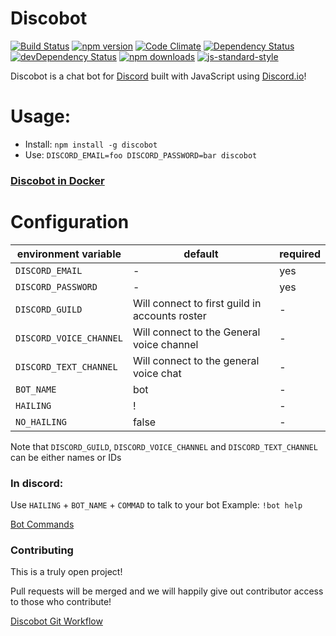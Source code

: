 # Discobot

[![Build Status](https://img.shields.io/circleci/project/asdqwex/discobot/master.svg?style=flat-square)](https://circleci.com/gh/asdqwex/discobot) [![npm version](https://img.shields.io/npm/v/discobot.svg?style=flat-square)](https://www.npmjs.com/package/discobot) [![Code Climate](https://img.shields.io/codeclimate/github/asdqwex/discobot.svg?style=flat-square)](https://codeclimate.com/github/asdqwex/discobot) [![Dependency Status](https://img.shields.io/david/asdqwex/discobot.svg?style=flat-square)](https://david-dm.org/asdqwex/discobot) [![devDependency Status](https://img.shields.io/david/dev/asdqwex/discobot.svg?style=flat-square)](https://david-dm.org/asdqwex/discobot#info=devDependencies) [![npm downloads](https://img.shields.io/npm/dm/discobot.svg?style=flat-square)](https://www.npmjs.com/package/discobot) [![js-standard-style](https://img.shields.io/badge/code%20style-standard-brightgreen.svg?style=flat-square)](https://github.com/asdqwex/discobot)

Discobot is a chat bot for [Discord](discordapp.com) built with JavaScript using [Discord.io](https://github.com/izy521/discord.io)!

# Usage:
 - Install: `npm install -g discobot`
 - Use: `DISCORD_EMAIL=foo DISCORD_PASSWORD=bar discobot`

### [Discobot in Docker](DOCKER.md)

# Configuration

|environment variable|default|required|
|---|---|---|
|`DISCORD_EMAIL`| - | yes |
|`DISCORD_PASSWORD`| - | yes |
|`DISCORD_GUILD`| Will connect to first guild in accounts roster | - |
|`DISCORD_VOICE_CHANNEL`| Will connect to the General voice channel | - |
|`DISCORD_TEXT_CHANNEL`| Will connect to the general voice chat | - |
|`BOT_NAME`| bot | - |
|`HAILING`| ! | - |
|`NO_HAILING`| false | - |

Note that `DISCORD_GUILD`, `DISCORD_VOICE_CHANNEL` and `DISCORD_TEXT_CHANNEL` can be either names or IDs

### In discord:
Use `HAILING` + `BOT_NAME` + `COMMAD` to talk to your bot
Example: `!bot help`

[Bot Commands](BOT_COMMANDS.md)

### Contributing

This is a truly open project! 

Pull requests will be merged and we will happily give out contributor access to those who contribute!

[Discobot Git Workflow](WORKFLOW.md)






